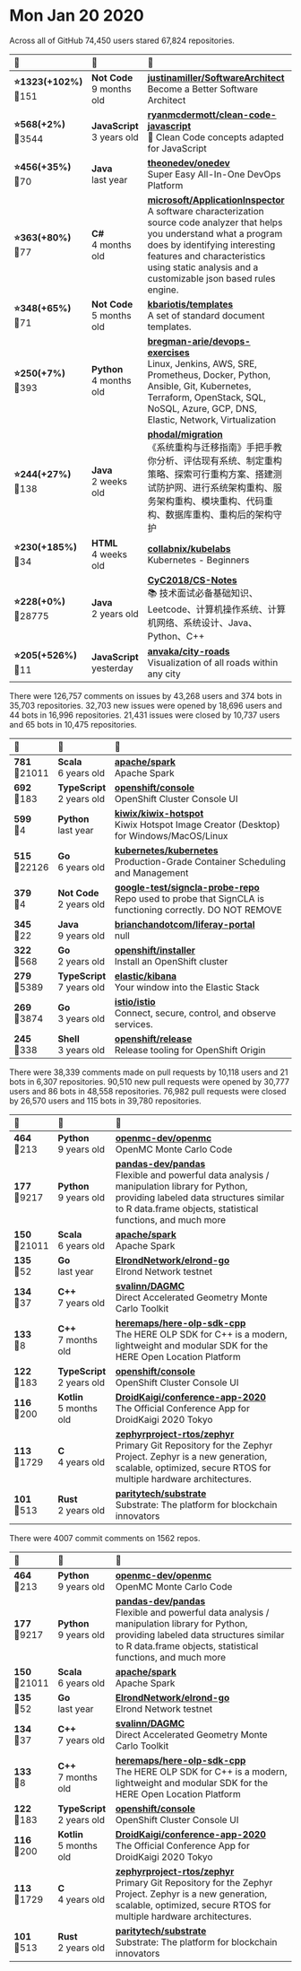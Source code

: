 # Mon Jan 20 2020

Across all of GitHub 74,450 users stared 
67,824 repositories. 

| :page_with_curl: | :calendar: | :page_with_curl: |
| :--- | :--- | :--- |
| **:star:1323(+102%)**<br>:twisted_rightwards_arrows:151 | **Not Code**<br>9 months old | **[justinamiller/SoftwareArchitect](https://github.com/justinamiller/SoftwareArchitect)**<br>Become a Better Software Architect |
| **:star:568(+2%)**<br>:twisted_rightwards_arrows:3544 | **JavaScript**<br>3 years old | **[ryanmcdermott/clean-code-javascript](https://github.com/ryanmcdermott/clean-code-javascript)**<br>:bathtub: Clean Code concepts adapted for JavaScript |
| **:star:456(+35%)**<br>:twisted_rightwards_arrows:70 | **Java**<br>last year | **[theonedev/onedev](https://github.com/theonedev/onedev)**<br>Super Easy All-In-One DevOps Platform |
| **:star:363(+80%)**<br>:twisted_rightwards_arrows:77 | **C#**<br>4 months old | **[microsoft/ApplicationInspector](https://github.com/microsoft/ApplicationInspector)**<br>A software characterization source code analyzer that helps you understand what a program does by identifying interesting features and characteristics using static analysis and a customizable json based rules engine. |
| **:star:348(+65%)**<br>:twisted_rightwards_arrows:71 | **Not Code**<br>5 months old | **[kbariotis/templates](https://github.com/kbariotis/templates)**<br>A set of standard document templates. |
| **:star:250(+7%)**<br>:twisted_rightwards_arrows:393 | **Python**<br>4 months old | **[bregman-arie/devops-exercises](https://github.com/bregman-arie/devops-exercises)**<br>Linux, Jenkins, AWS, SRE, Prometheus, Docker, Python, Ansible, Git, Kubernetes, Terraform, OpenStack, SQL, NoSQL, Azure, GCP, DNS, Elastic, Network, Virtualization |
| **:star:244(+27%)**<br>:twisted_rightwards_arrows:138 | **Java**<br>2 weeks old | **[phodal/migration](https://github.com/phodal/migration)**<br>《系统重构与迁移指南》手把手教你分析、评估现有系统、制定重构策略、探索可行重构方案、搭建测试防护网、进行系统架构重构、服务架构重构、模块重构、代码重构、数据库重构、重构后的架构守护 |
| **:star:230(+185%)**<br>:twisted_rightwards_arrows:34 | **HTML**<br>4 weeks old | **[collabnix/kubelabs](https://github.com/collabnix/kubelabs)**<br>Kubernetes - Beginners | Intermediate | Advanced |
| **:star:228(+0%)**<br>:twisted_rightwards_arrows:28775 | **Java**<br>2 years old | **[CyC2018/CS-Notes](https://github.com/CyC2018/CS-Notes)**<br>:books: 技术面试必备基础知识、Leetcode、计算机操作系统、计算机网络、系统设计、Java、Python、C++ |
| **:star:205(+526%)**<br>:twisted_rightwards_arrows:11 | **JavaScript**<br>yesterday | **[anvaka/city-roads](https://github.com/anvaka/city-roads)**<br>Visualization of all roads within any city |

There were 126,757 comments on issues by 43,268 users and 374 bots in 35,703 repositories.
32,703 new issues were opened by 18,696 users and 44 bots in 16,996 repositories.
21,431 issues were closed by 10,737 users and 65 bots in 10,475 repositories.

| :speech_balloon: | :calendar: | :page_with_curl: |
| :--- | :--- | :--- |
| **781**<br>:twisted_rightwards_arrows:21011 | **Scala**<br>6 years old | **[apache/spark](https://github.com/apache/spark)**<br>Apache Spark |
| **692**<br>:twisted_rightwards_arrows:183 | **TypeScript**<br>2 years old | **[openshift/console](https://github.com/openshift/console)**<br>OpenShift Cluster Console UI |
| **599**<br>:twisted_rightwards_arrows:4 | **Python**<br>last year | **[kiwix/kiwix-hotspot](https://github.com/kiwix/kiwix-hotspot)**<br>Kiwix Hotspot Image Creator (Desktop) for Windows/MacOS/Linux |
| **515**<br>:twisted_rightwards_arrows:22126 | **Go**<br>6 years old | **[kubernetes/kubernetes](https://github.com/kubernetes/kubernetes)**<br>Production-Grade Container Scheduling and Management |
| **379**<br>:twisted_rightwards_arrows:4 | **Not Code**<br>2 years old | **[google-test/signcla-probe-repo](https://github.com/google-test/signcla-probe-repo)**<br>Repo used to probe that SignCLA is functioning correctly.  DO NOT REMOVE |
| **345**<br>:twisted_rightwards_arrows:22 | **Java**<br>9 years old | **[brianchandotcom/liferay-portal](https://github.com/brianchandotcom/liferay-portal)**<br>null |
| **322**<br>:twisted_rightwards_arrows:568 | **Go**<br>2 years old | **[openshift/installer](https://github.com/openshift/installer)**<br>Install an OpenShift cluster |
| **279**<br>:twisted_rightwards_arrows:5389 | **TypeScript**<br>7 years old | **[elastic/kibana](https://github.com/elastic/kibana)**<br>Your window into the Elastic Stack |
| **269**<br>:twisted_rightwards_arrows:3874 | **Go**<br>3 years old | **[istio/istio](https://github.com/istio/istio)**<br>Connect, secure, control, and observe services. |
| **245**<br>:twisted_rightwards_arrows:338 | **Shell**<br>3 years old | **[openshift/release](https://github.com/openshift/release)**<br>Release tooling for OpenShift Origin |

There were 38,339 comments made on pull requests by 10,118 users and 21 bots in 6,307 repositories.
90,510 new pull requests were opened by 30,777 users and 86 bots in 48,558 repositories.
76,982 pull requests were closed by 26,570 users and 115 bots in 39,780 repositories.

| :speech_balloon: | :calendar: | :page_with_curl: |
| :--- | :--- | :--- |
| **464**<br>:twisted_rightwards_arrows:213 | **Python**<br>9 years old | **[openmc-dev/openmc](https://github.com/openmc-dev/openmc)**<br>OpenMC Monte Carlo Code |
| **177**<br>:twisted_rightwards_arrows:9217 | **Python**<br>9 years old | **[pandas-dev/pandas](https://github.com/pandas-dev/pandas)**<br>Flexible and powerful data analysis / manipulation library for Python, providing labeled data structures similar to R data.frame objects, statistical functions, and much more |
| **150**<br>:twisted_rightwards_arrows:21011 | **Scala**<br>6 years old | **[apache/spark](https://github.com/apache/spark)**<br>Apache Spark |
| **135**<br>:twisted_rightwards_arrows:52 | **Go**<br>last year | **[ElrondNetwork/elrond-go](https://github.com/ElrondNetwork/elrond-go)**<br>Elrond Network testnet |
| **134**<br>:twisted_rightwards_arrows:37 | **C++**<br>7 years old | **[svalinn/DAGMC](https://github.com/svalinn/DAGMC)**<br>Direct Accelerated Geometry Monte Carlo Toolkit |
| **133**<br>:twisted_rightwards_arrows:8 | **C++**<br>7 months old | **[heremaps/here-olp-sdk-cpp](https://github.com/heremaps/here-olp-sdk-cpp)**<br>The HERE OLP SDK for C++ is a modern, lightweight and modular SDK for the HERE Open Location Platform |
| **122**<br>:twisted_rightwards_arrows:183 | **TypeScript**<br>2 years old | **[openshift/console](https://github.com/openshift/console)**<br>OpenShift Cluster Console UI |
| **116**<br>:twisted_rightwards_arrows:200 | **Kotlin**<br>5 months old | **[DroidKaigi/conference-app-2020](https://github.com/DroidKaigi/conference-app-2020)**<br>The Official Conference App for DroidKaigi 2020 Tokyo |
| **113**<br>:twisted_rightwards_arrows:1729 | **C**<br>4 years old | **[zephyrproject-rtos/zephyr](https://github.com/zephyrproject-rtos/zephyr)**<br>Primary Git Repository for the Zephyr Project. Zephyr is a new generation, scalable, optimized, secure RTOS for multiple hardware architectures. |
| **101**<br>:twisted_rightwards_arrows:513 | **Rust**<br>2 years old | **[paritytech/substrate](https://github.com/paritytech/substrate)**<br>Substrate: The platform for blockchain innovators |

There were 4007 commit comments on 1562 repos.

| :speech_balloon: | :calendar: | :page_with_curl: |
| :--- | :--- | :--- |
| **464**<br>:twisted_rightwards_arrows:213 | **Python**<br>9 years old | **[openmc-dev/openmc](https://github.com/openmc-dev/openmc)**<br>OpenMC Monte Carlo Code |
| **177**<br>:twisted_rightwards_arrows:9217 | **Python**<br>9 years old | **[pandas-dev/pandas](https://github.com/pandas-dev/pandas)**<br>Flexible and powerful data analysis / manipulation library for Python, providing labeled data structures similar to R data.frame objects, statistical functions, and much more |
| **150**<br>:twisted_rightwards_arrows:21011 | **Scala**<br>6 years old | **[apache/spark](https://github.com/apache/spark)**<br>Apache Spark |
| **135**<br>:twisted_rightwards_arrows:52 | **Go**<br>last year | **[ElrondNetwork/elrond-go](https://github.com/ElrondNetwork/elrond-go)**<br>Elrond Network testnet |
| **134**<br>:twisted_rightwards_arrows:37 | **C++**<br>7 years old | **[svalinn/DAGMC](https://github.com/svalinn/DAGMC)**<br>Direct Accelerated Geometry Monte Carlo Toolkit |
| **133**<br>:twisted_rightwards_arrows:8 | **C++**<br>7 months old | **[heremaps/here-olp-sdk-cpp](https://github.com/heremaps/here-olp-sdk-cpp)**<br>The HERE OLP SDK for C++ is a modern, lightweight and modular SDK for the HERE Open Location Platform |
| **122**<br>:twisted_rightwards_arrows:183 | **TypeScript**<br>2 years old | **[openshift/console](https://github.com/openshift/console)**<br>OpenShift Cluster Console UI |
| **116**<br>:twisted_rightwards_arrows:200 | **Kotlin**<br>5 months old | **[DroidKaigi/conference-app-2020](https://github.com/DroidKaigi/conference-app-2020)**<br>The Official Conference App for DroidKaigi 2020 Tokyo |
| **113**<br>:twisted_rightwards_arrows:1729 | **C**<br>4 years old | **[zephyrproject-rtos/zephyr](https://github.com/zephyrproject-rtos/zephyr)**<br>Primary Git Repository for the Zephyr Project. Zephyr is a new generation, scalable, optimized, secure RTOS for multiple hardware architectures. |
| **101**<br>:twisted_rightwards_arrows:513 | **Rust**<br>2 years old | **[paritytech/substrate](https://github.com/paritytech/substrate)**<br>Substrate: The platform for blockchain innovators |

